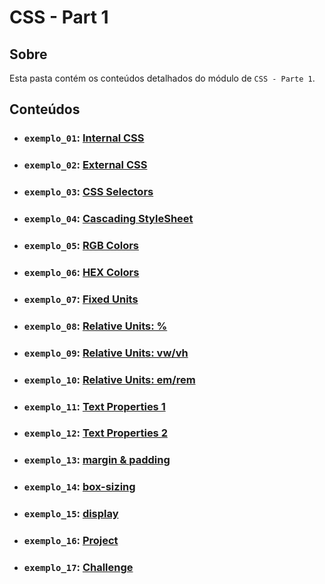 # CSS - Part 1

## Sobre

Esta pasta contém os conteúdos detalhados do módulo de `CSS - Parte 1`.

## Conteúdos

- ### `exemplo_01`: [Internal CSS](https://github.com/pullynnhah/dc-aulas/tree/main/aula_02/exemplo_01)
- ### `exemplo_02`: [External CSS](https://github.com/pullynnhah/dc-aulas/tree/main/aula_02/exemplo_02)
- ### `exemplo_03`: [CSS Selectors](https://github.com/pullynnhah/dc-aulas/tree/main/aula_02/exemplo_03)
- ### `exemplo_04`: [Cascading StyleSheet](https://github.com/pullynnhah/dc-aulas/tree/main/aula_04/exemplo_04)
- ### `exemplo_05`: [RGB Colors](https://github.com/pullynnhah/dc-aulas/tree/main/aula_02/exemplo_05)
- ### `exemplo_06`: [HEX Colors](https://github.com/pullynnhah/dc-aulas/tree/main/aula_02/exemplo_06)
- ### `exemplo_07`: [Fixed Units](https://github.com/pullynnhah/dc-aulas/tree/main/aula_02/exemplo_07)
- ### `exemplo_08`: [Relative Units: %](https://github.com/pullynnhah/dc-aulas/tree/main/aula_02/exemplo_08)
- ### `exemplo_09`: [Relative Units: vw/vh](https://github.com/pullynnhah/dc-aulas/tree/main/aula_02/exemplo_09)
- ### `exemplo_10`: [Relative Units: em/rem](https://github.com/pullynnhah/dc-aulas/tree/main/aula_02/exemplo_10)
- ### `exemplo_11`: [Text Properties 1](https://github.com/pullynnhah/dc-aulas/tree/main/aula_02/exemplo_11)
- ### `exemplo_12`: [Text Properties 2](https://github.com/pullynnhah/dc-aulas/tree/main/aula_02/exemplo_12)
- ### `exemplo_13`: [margin & padding](https://github.com/pullynnhah/dc-aulas/tree/main/aula_02/exemplo_13)
- ### `exemplo_14`: [box-sizing](https://github.com/pullynnhah/dc-aulas/tree/main/aula_02/exemplo_14)
- ### `exemplo_15`: [display](https://github.com/pullynnhah/dc-aulas/tree/main/aula_02/exemplo_15)

- ### `exemplo_16`: [Project](https://github.com/pullynnhah/dc-aulas/tree/main/aula_02/exemplo_16)

- ### `exemplo_17`: [Challenge](https://github.com/pullynnhah/dc-aulas/tree/main/aula_02/exemplo_17)
